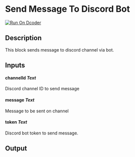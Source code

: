 # Send Message To Discord Bot
[![Run On Dcoder](https://static-content.dcoder.tech/dcoder-assets/run-on-dcoder.svg)](https://code.dcoder.tech/feed/project/612e270711d7200073a57ce4)

## Description
This block sends message to discord channel via bot.

## Inputs
#### **channelId**  *Text*
Discord channel ID to send message
#### **message**  *Text*
Message to be sent on channel
#### **token**  *Text*
Discord bot token to send message.

## Output

